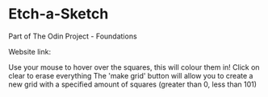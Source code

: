 # Etch-a-Sketch
Part of The Odin Project - Foundations 

Website link:

Use your mouse to hover over the squares, this will colour them in!
Click on clear to erase everything
The 'make grid' button will allow you to create a new grid with a specified amount of squares (greater than 0, less than 101)
